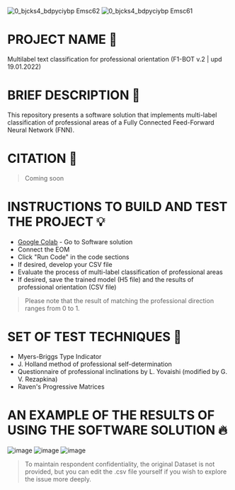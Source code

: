 ![0_bjcks4_bdpyciybp Emsc62](https://user-images.githubusercontent.com/55029455/154784480-f7aed697-4f21-49f2-a63c-7d07c902c53c.png) ![0_bjcks4_bdpyciybp Emsc61](https://user-images.githubusercontent.com/55029455/154784287-eea53741-5d37-4918-9d4f-cb84bab9cd8f.png)

# PROJECT NAME 👋
Multilabel text classification for professional orientation (F1-BOT v.2 | upd 19.01.2022)

# BRIEF DESCRIPTION 📄
This repository presents a software solution that implements multi-label classification of professional areas  of a Fully Connected Feed-Forward Neural Network (FNN).

# CITATION 🔌
> Coming soon

# INSTRUCTIONS TO BUILD AND TEST THE PROJECT 💡
- [Google Colab](https://colab.research.google.com/github/F1-bot/multi-label-text-classification-for-professional-orientation/blob/main/F1_bot_v2_multi_label_text_classification_for_professional_orientation.ipynb) - Go to Software solution
- Connect the EOM
- Click "Run Code" in the code sections
- If desired, develop your CSV file
- Evaluate the process of multi-label classification of professional areas
- If desired, save the trained model (H5 file) and the results of professional orientation (CSV file)

> Please note that the result of matching the professional direction ranges from 0 to 1.

# SET OF TEST TECHNIQUES 📖
- Myers-Briggs Type Indicator
- J. Holland method of professional self-determination
- Questionnaire of professional inclinations by L. Yovaishi (modified by G. V. Rezapkina)
- Raven's Progressive Matrices

# AN EXAMPLE OF THE RESULTS OF USING THE SOFTWARE SOLUTION 🔥
![image](https://user-images.githubusercontent.com/55029455/154786025-c3cef465-d67c-4dbb-ab0c-d39f768fb0eb.png)
![image](https://user-images.githubusercontent.com/55029455/154786030-41227803-1b3d-43ec-b51e-af9ece559c5a.png)
![image](https://user-images.githubusercontent.com/55029455/154786105-0c69a6af-7e23-4b0d-ab3a-136075d5e64d.png)

> To maintain respondent confidentiality, the original Dataset is not provided, but you can edit the .csv file yourself if you wish to explore the issue more deeply.
